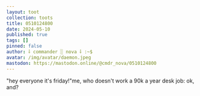 ```yaml
---
layout: toot
collection: toots
title: 0510124800
date: 2024-05-10
published: true
tags: []
pinned: false
author: ⸸ commander ░ nova ⸸ :~$
avatar: /img/avatar/daemon.jpeg
mastodon: https://mastodon.online/@cmdr_nova/0510124800
---
```


"hey everyone it's friday!"me, who doesn't work a 90k a year desk job: ok, and?
